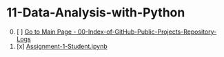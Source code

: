 # 11-Data-Analysis-with-Python

00. [ ] [Go to Main Page - 00-Index-of-GitHub-Public-Projects-Repository-Logs](https://github.com/celik-muhammed/00-Index-of-GitHub-Public-Projects-Repository-Logs)
01. [x] [Assignment-1-Student.ipynb](Assignment-1-Student.ipynb)
